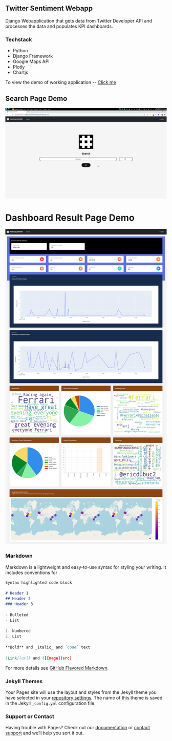## Twitter Sentiment Webapp

Django Webapplication that gets data from Twitter Developer API and processes the data and populates KPI dashboards.

### Techstack
- Python
- Django Framework
- Google Maps API
- Plotly
- Chartjs

To view the demo of working application -- [Click me](https://twitter-sentiment-webapp.herokuapp.com)

## Search Page Demo
![Image](https://github.com/cksidharthan/twitter-sentiment-webapp/blob/gh-pages/home_page.png)


# Dashboard Result Page Demo
![Image](https://github.com/cksidharthan/twitter-sentiment-webapp/blob/gh-pages/dashboard-page.png)


### Markdown

Markdown is a lightweight and easy-to-use syntax for styling your writing. It includes conventions for

```markdown
Syntax highlighted code block

# Header 1
## Header 2
### Header 3

- Bulleted
- List

1. Numbered
2. List

**Bold** and _Italic_ and `Code` text

[Link](url) and ![Image](src)
```

For more details see [GitHub Flavored Markdown](https://guides.github.com/features/mastering-markdown/).

### Jekyll Themes

Your Pages site will use the layout and styles from the Jekyll theme you have selected in your [repository settings](https://github.com/cksidharthan/twitter-sentiment-webapp/settings). The name of this theme is saved in the Jekyll `_config.yml` configuration file.

### Support or Contact

Having trouble with Pages? Check out our [documentation](https://docs.github.com/categories/github-pages-basics/) or [contact support](https://github.com/contact) and we’ll help you sort it out.
